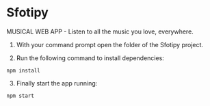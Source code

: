 # Sfotipy
MUSICAL WEB APP - Listen to all the music you love, everywhere.

1. With your command prompt open the folder of the Sfotipy project.

2. Run the following command to install dependencies:
```
npm install
```

3. Finally start the app running:
```
npm start
```
